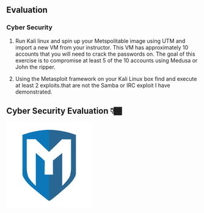 ## Evaluation

### Cyber Security

1. Run Kali linux and spin up your Metspolitable image using UTM and import a new VM from your instructor. This VM has approximately 10 accounts that you will need to crack the passwords on. The goal of this exercise is to compromise at least 5 of the 10 accounts using Medusa or John the ripper.

2. Using the Metasploit framework on your Kali Linux box find and execute at least 2 exploits.that are not the  Samba or IRC exploit I have demonstrated.

## Cyber Security Evaluation 👇🏾
[![Evaluation](metasploitable.png)](https://drive.google.com/file/d/1fwsstkSSh0xq8hVOSWcl8uWondSfcrST/view?usp=drive_link)

